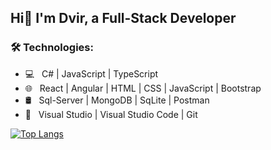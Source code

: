 <h2>Hi👋 I'm Dvir, a Full-Stack Developer </h2>

<h3>🛠 Technologies: </h3>

- 💻 &nbsp; C# | JavaScript | TypeScript 
- 🌐 &nbsp; React | Angular | HTML | CSS | JavaScript | Bootstrap 
- 🛢 &nbsp; Sql-Server | MongoDB | SqLite | Postman 
- 🔧 &nbsp; Visual Studio | Visual Studio Code  | Git 


[![Top Langs](https://github-readme-stats.vercel.app/api/top-langs/?username=Dvir99&layout=compact&text_color=ffffff&bg_color=00b600&title_color=ffffff)](https://github.com/kumawatlalit912/github-readme-stats)



<!-- Github Stats
<img align="center" src="https://github-readme-stats.vercel.app/api?username=Dvir99&include_all_commits=true&count_private=true&show_icons=true&line_height=20&title_color=7A7ADB&icon_color=2234AE&text_color=D3D3D3&bg_color=0,000000,130F40" alt="Dvir's Github Stats">
-->

<!--
**Dvir99/Dvir99** is a ✨ _special_ ✨ repository because its `README.md` (this file) appears on your GitHub profile.

- 🔭 I’m currently working on ...
- 🌱 I’m currently learning ...
- 🤔 I’m looking for help with ...
- 📫 How to reach me: ...
-->
